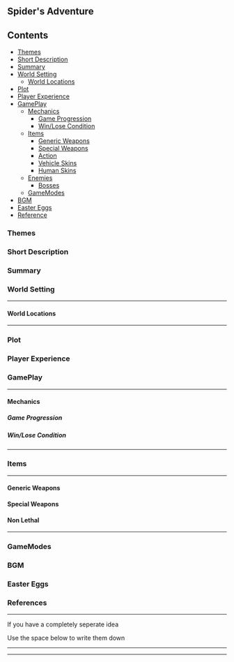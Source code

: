 Spider's Adventure
-----
## Contents

- [Themes](#themes)
- [Short Description](#short-description)
- [Summary](#summary)
- [World Setting](#world-setting)
    - [World Locations](world-locations)
- [Plot](#plot)
- [Player Experience](player-experience)
- [GamePlay](#gameplay)
    - [Mechanics](Mechanics)
        - [Game Progression](#game-progression)
        - [Win/Lose Condition](#win/lose-condition)
    - [Items](#items)
        - [Generic Weapons](#generic-weapons)
        - [Special Weapons](#special-weapons)
        - [Action](#action)
        - [Vehicle Skins](#vehicle-skins)
        - [Human Skins](#human-skins)
    - [Enemies](#enemies)
        - [Bosses](#bosses)
    - [GameModes](#gamemodes)
- [BGM](#bgm)
- [Easter Eggs](#easter-eggs)
- [Reference](#reference)

### Themes

### Short Description

### Summary

### World Setting
___________________________________

#### World Locations
___________________________________

### Plot

### Player Experience

### GamePlay
_____________________________________

#### Mechanics

##### Game Progression

##### Win/Lose Condition

______________________________________
### Items
_____________________________________________________

#### Generic Weapons

#### Special Weapons

#### Non Lethal

____________________________________________________

### GameModes

### BGM

### Easter Eggs

### References

* * * * *

If you have a completely seperate idea

Use the space below to write them down

* * * * *
_________________

<!--stackedit_data:
eyJoaXN0b3J5IjpbOTgyNzMxMTgyXX0=
-->